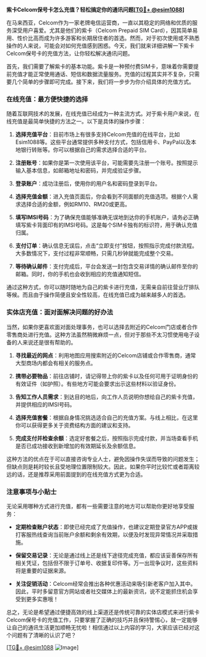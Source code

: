 **紫卡Celcom保号卡怎么充值？轻松搞定你的通讯问题[[TG💪+ @esim1088](https://t.me/s/esim1088)]**

在马来西亚，Celcom作为一家老牌电信运营商，一直以其稳定的网络和优质的服务深受用户喜爱。尤其是他们的紫卡（Celcom Prepaid SIM Card），因其简单易用、性价比高而成为许多游客和长期居住者的首选。然而，对于初次使用或不熟悉操作的人来说，可能会对如何充值感到困惑。今天，我们就来详细讲解一下紫卡Celcom保号卡的充值方法，让你轻松解决通讯问题。

首先，我们需要了解紫卡的基本功能。紫卡是一种预付费SIM卡，意味着你需要提前充值才能正常使用通话、短信和数据流量服务。充值的过程其实并不复杂，只需要几个简单的步骤即可完成。接下来，我们将一步步为你介绍具体的充值方式。

### 在线充值：最方便快捷的选择

随着互联网技术的发展，在线充值已经成为一种主流方式。对于紫卡用户来说，在线充值是最简单快捷的方法之一。以下是具体的操作步骤：

1. **选择充值平台**：目前市场上有很多支持Celcom充值的在线平台，比如Esim1088等。这些平台通常提供多种支付方式，包括信用卡、PayPal以及本地银行转账等。你可以根据自己的需求选择合适的平台。

2. **注册账号**：如果你是第一次使用该平台，可能需要先注册一个账号。按照提示输入基本信息，如邮箱地址和密码，并完成验证步骤。

3. **登录账户**：成功注册后，使用你的用户名和密码登录到平台。

4. **选择充值金额**：进入充值页面后，你会看到不同面额的充值选项。根据个人需求选择合适的金额，例如RM10、RM20或更高。

5. **填写IMSI号码**：为了确保充值能够准确无误地到达你的手机账户，请务必正确填写紫卡背面印有的IMSI号码。这是每个SIM卡独有的标识符，用于确认充值归属。

6. **支付订单**：确认信息无误后，点击“立即支付”按钮，按照指示完成付款流程。大多数情况下，支付过程非常顺畅，只需几秒钟就能完成整个交易。

7. **等待确认邮件**：支付完成后，平台会发送一封包含交易详情的确认邮件至你的邮箱。同时，你的手机也会收到相应的充值通知短信。

通过这种方式，你可以随时随地为自己的紫卡进行充值，无需亲自前往营业厅排队等候。而且由于操作简便且安全性较高，在线充值已成为越来越多人的首选。

### 实体店充值：面对面解决问题的好办法

当然，如果你更喜欢面对面处理事务，也可以选择去附近的Celcom门店或者合作零售商处进行充值。这种方法虽然稍微麻烦一点，但对于那些不太习惯使用电子设备的人来说还是很有帮助的。

1. **寻找最近的网点**：利用地图应用搜索附近的Celcom店铺或合作零售商，通常大型商场内都会有相关的服务点。

2. **携带必要物品**：前往店铺时，请记得带上你的紫卡以及任何可用于证明身份的有效证件（如护照）。有些地方可能会要求出示这些材料以验证身份。

3. **告知工作人员需求**：到达目的地后，向工作人员说明你想给自己的紫卡充值，并提供相应的IMSI号码。

4. **选择充值套餐**：根据自身情况挑选适合自己的充值方案。与线上相比，在这里你可以获得更多关于资费结构方面的建议和支持。

5. **完成支付并检查余额**：选定好套餐之后，按照指示完成付款，并当场查看手机是否已成功接收到新增加的有效期延长及余额信息。

这种方法的优点在于可以直接咨询专业人士，避免因操作失误而导致的问题发生；但缺点则是耗时较长且受地理位置限制较大。因此，如果你平时比较忙或者距离较远的话，还是推荐采用前面提到的在线充值方式更为合适。

### 注意事项与小贴士

无论采用哪种方式进行充值，都有一些需要注意的地方可以帮助你更好地享受服务：

- **定期检查账户状态**：即使已经完成了充值操作，也建议定期登录官方APP或拨打客服热线查询当前账户余额和剩余有效期，以便及时发现异常情况并采取措施。
  
- **保留交易记录**：无论是通过线上还是线下途径完成充值，都应该妥善保存所有相关凭证，包括但不限于订单号、收据复印件等。万一出现争议时，这些资料将是重要的证据来源。

- **关注促销活动**：Celcom经常会推出各种优惠活动来吸引新老客户加入其中。因此，平时多留意官方网站或者社交媒体上的最新资讯，说不定能抓住机会享受到更多实惠哦！

总之，无论是希望通过便捷高效的线上渠道还是传统可靠的实体店模式来进行紫卡Celcom保号卡的充值工作，只要掌握了正确的技巧并且保持警惕心，就一定能够让自己的通讯生活更加顺畅无忧啦！相信通过以上内容的学习，大家应该已经对这个问题有了清晰的认识了吧？

[[TG💪+ @esim1088](https://t.me/s/esim1088) ![Image](https://i.postimg.cc/4NQfJmqS/Snipaste-2025-05-13-00-14-12.png)]